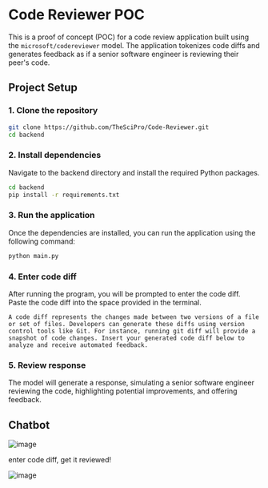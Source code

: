 # Code Reviewer POC

This is a proof of concept (POC) for a code review application built using the `microsoft/codereviewer` model. The application tokenizes code diffs and generates feedback as if a senior software engineer is reviewing their peer's code.


## Project Setup

### 1. Clone the repository

```bash
git clone https://github.com/TheSciPro/Code-Reviewer.git
cd backend
```

### 2. Install dependencies
Navigate to the backend directory and install the required Python packages.

```bash
cd backend
pip install -r requirements.txt
```

### 3. Run the application
Once the dependencies are installed, you can run the application using the following command:

```bash
python main.py
```

### 4. Enter code diff
After running the program, you will be prompted to enter the code diff. Paste the code diff into the space provided in the terminal.
```
A code diff represents the changes made between two versions of a file or set of files. Developers can generate these diffs using version control tools like Git. For instance, running git diff will provide a snapshot of code changes. Insert your generated code diff below to analyze and receive automated feedback.
```

### 5. Review response
The model will generate a response, simulating a senior software engineer reviewing the code, highlighting potential improvements, and offering feedback.

## Chatbot
![image](https://github.com/user-attachments/assets/423d00a3-6c22-405a-a308-1a1b5c720f47)

enter code diff, get it reviewed!

![image](https://github.com/user-attachments/assets/fdf9a35c-a1f0-47ee-9f35-eeee53c5bd3c)


